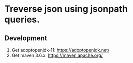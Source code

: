 # Treverse json using jsonpath queries.


## Development
1. Get adoptopenjdk-11: https://adoptopenjdk.net/
2. Get maven 3.6.x: https://maven.apache.org/
